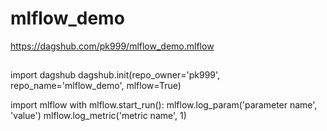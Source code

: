 # mlflow_demo
https://dagshub.com/pk999/mlflow_demo.mlflow

##
import dagshub
dagshub.init(repo_owner='pk999', repo_name='mlflow_demo', mlflow=True)

import mlflow
with mlflow.start_run():
  mlflow.log_param('parameter name', 'value')
  mlflow.log_metric('metric name', 1)
